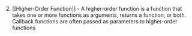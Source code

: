 2. [[Higher-Order Function]] - A higher-order function is a function that takes one or more functions as arguments, returns a function, or both. Callback functions are often passed as parameters to higher-order functions